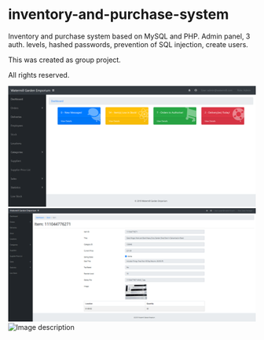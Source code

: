 # inventory-and-purchase-system
Inventory and purchase system based on MySQL and PHP. 
Admin panel, 3 auth. levels, hashed passwords, prevention of SQL injection, create users.

This was created as group project.

All rights reserved.

![Image description](1.png)
![Image description](2.png)
![Image description](3.png)

